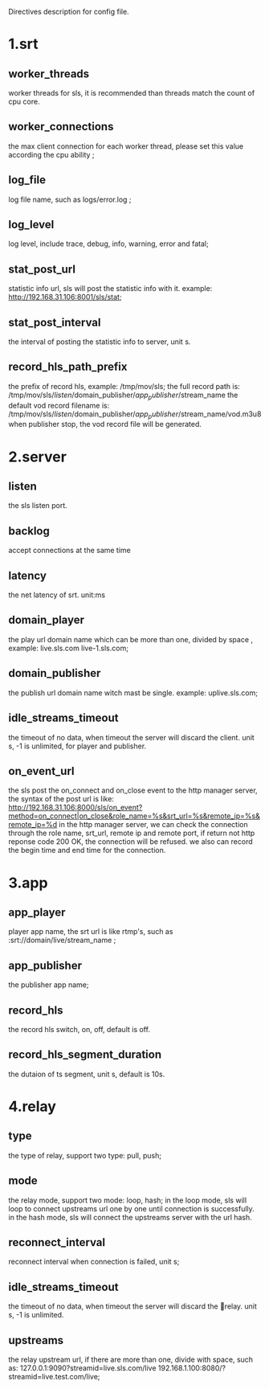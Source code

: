 Directives
description for config file.

# 1.srt
  ## **worker_threads**
  worker threads for sls, it is recommended than threads match the count of cpu core.
  
  ## worker_connections
  the max client connection for each worker thread, please set this value according the cpu ability ;

  ## log_file
  log file name, such as logs/error.log ; 
    
  ## log_level 
  log level, include trace, debug, info, warning, error and fatal;
    
  ## stat_post_url 
  statistic info url, sls will post the statistic info with it. example: http://192.168.31.106:8001/sls/stat;

  ## stat_post_interval 
  the interval of posting the statistic info to server, unit s.

  ## record_hls_path_prefix 
  the prefix of record hls, example: /tmp/mov/sls;
  the full record path is: /tmp/mov/sls/$listen/$domain_publisher/$app_publisher/$stream_name
  the default vod record filename is: /tmp/mov/sls/$listen/$domain_publisher/$app_publisher/$stream_name/vod.m3u8
  when publisher stop, the vod record file will be generated.

# 2.server
  ## listen
  the sls listen port. 

  ## backlog
  accept connections at the same time
        
  ## latency 
  the net latency of srt. unit:ms

  ## domain_player 
  the play url domain name which can be more than one, divided by space , example: live.sls.com live-1.sls.com;
  
  ## domain_publisher 
  the publish url domain name witch mast be single. example: uplive.sls.com;
        
  ## idle_streams_timeout
  the timeout of no data, when timeout the server will discard the client. unit s, -1 is unlimited, for player and publisher.  
 
  ## on_event_url
  the sls post the on_connect and on_close event to the http manager server, the syntax of the post url is like:  
  http://192.168.31.106:8000/sls/on_event?method=on_connect|on_close&role_name=%s&srt_url=%s&remote_ip=%s&remote_ip=%d
  in the http manager server, we can check the connection through the role name, srt_url, remote ip and remote port, if return not http reponse code 200 OK, the connection will be refused. we also can record the begin time and end time for the connection.

# 3.app
  ## app_player
  player app name, the srt url is like rtmp's, such as :srt://domain/live/stream_name ;           
  
  ## app_publisher
  the publisher app name;

  ## record_hls 
  the record hls switch, on, off, default is off.

  ## record_hls_segment_duration 
  the dutaion of ts segment, unit s, default is 10s.

# 4.relay
  ## type 
  the type of relay, support two type: pull, push;
   
  ## mode
  the relay mode, support two mode: loop, hash; 
  in the loop mode, sls will loop to connect upstreams url one by one until connection is successfully. 
  in the hash mode, sls will connect the upstreams server with the url hash.
   
  ## reconnect_interval
  reconnect interval when connection is failed, unit s;
  
  ## idle_streams_timeout
  the timeout of no data, when timeout the server will discard the relay. unit s, -1 is unlimited.  

  ## upstreams
  the relay upstream url, if there are more than one, divide with space, such as: 127.0.0.1:9090?streamid=live.sls.com/live 192.168.1.100:8080/?streamid=live.test.com/live;

